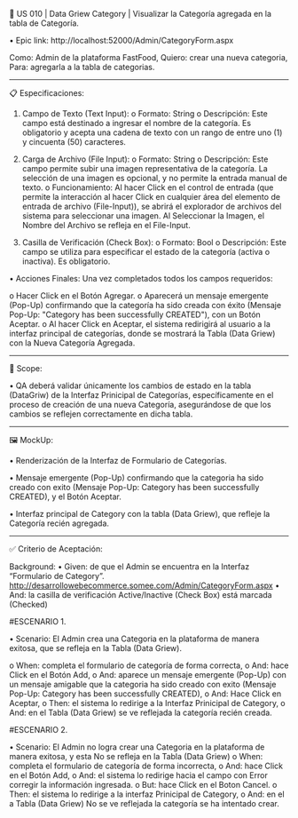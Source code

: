 📑 US 010 | Data Griew Category | Visualizar la Categoría agregada en la tabla de Categoría.

• Epic link: http://localhost:52000/Admin/CategoryForm.aspx

Como: Admin de la plataforma FastFood,
Quiero: crear una nueva categoria,
Para: agregarla a la tabla de categorias.

---

📋 Especificaciones:

1. Campo de Texto (Text Input):
   o Formato: String
   o Descripción: Este campo está destinado a ingresar el nombre de la categoría. Es obligatorio y acepta una cadena de texto con un rango de entre uno (1) y cincuenta (50) caracteres.
2. Carga de Archivo (File Input):
   o Formato: String
   o Descripción: Este campo permite subir una imagen representativa de la categoría. La selección de una imagen es opcional, y no permite la entrada manual de texto.
   o Funcionamiento: Al hacer Click en el control de entrada (que permite la interacción al hacer Click en cualquier área del elemento de entrada de archivo (File-Input)), se abrirá el explorador de archivos del sistema para seleccionar una imagen. Al Seleccionar la Imagen, el Nombre del Archivo se refleja en el File-Input.

3. Casilla de Verificación (Check Box):
   o Formato: Bool
   o Descripción: Este campo se utiliza para especificar el estado de la categoría (activa o inactiva). Es obligatorio.

• Acciones Finales:
Una vez completados todos los campos requeridos:

o Hacer Click en el Botón Agregar.
o Aparecerá un mensaje emergente (Pop-Up) confirmando que la categoría ha sido creada con éxito (Mensaje Pop-Up: "Category has been successfully CREATED"), con un Botón Aceptar.
o Al hacer Click en Aceptar, el sistema redirigirá al usuario a la interfaz principal de categorías, donde se mostrará la Tabla (Data Griew) con la Nueva Categoría Agregada.

---

🎯 Scope:

• QA deberá validar únicamente los cambios de estado en la tabla (DataGriw) de la Interfaz Prinicipal de Categorías, específicamente en el proceso de creación de una nueva Categoría, asegurándose de que los cambios se reflejen correctamente en dicha tabla.

---

🖼️ MockUp:

• Renderización de la Interfaz de Formulario de Categorías.

• Mensaje emergente (Pop-Up) confirmando que la categoria ha sido creado con exito (Mensaje Pop-Up: Category has been successfully CREATED), y el Botón Aceptar.

• Interfaz principal de Category con la tabla (Data Griew), que refleje la Categoría recién agregada.

---

✅ Criterio de Aceptación:

Background:
• Given: de que el Admin se encuentra en la Interfaz “Formulario de Category”. http://desarrollowebecommerce.somee.com/Admin/CategoryForm.aspx
• And: la casilla de verificación Active/Inactive (Check Box) está marcada (Checked)

#ESCENARIO 1.

• Scenario: El Admin crea una Categoria en la plataforma de manera exitosa, que se refleja en la Tabla (Data Griew).

o When: completa el formulario de categoría de forma correcta,
o And: hace Click en el Botón Add,
o And: aparece un mensaje emergente (Pop-Up) con un mensaje amigable que la categoria ha sido creado con exito (Mensaje Pop-Up: Category has been successfully CREATED),
o And: Hace Click en Aceptar,
o Then: el sistema lo redirige a la Interfaz Prinicipal de Category,
o And: en el Tabla (Data Griew) se ve reflejada la categoría recién creada.

#ESCENARIO 2.

• Scenario: El Admin no logra crear una Categoria en la plataforma de manera exitosa, y esta No se refleja en la Tabla (Data Griew)
o When: completa el formulario de categoría de forma incorrecta,
o And: hace Click en el Botón Add,
o And: el sistema lo redirige hacia el campo con Error corregir la información ingresada.
o But: hace Click en el Boton Cancel.
o Then: el sistema lo redirige a la interfaz Prinicipal de Category,
o And: en el a Tabla (Data Griew) No se ve reflejada la categoría se ha intentado crear.
